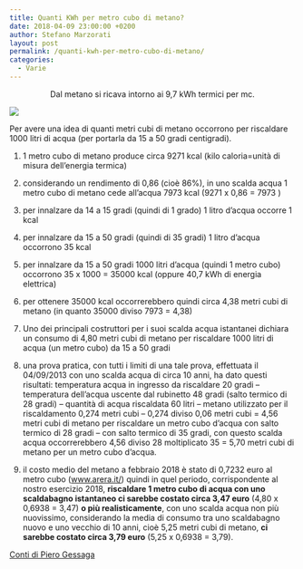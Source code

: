 ```yaml
---
title: Quanti KWh per metro cubo di metano?
date: 2018-04-09 23:00:00 +0200
author: Stefano Marzorati
layout: post
permalink: /quanti-kwh-per-metro-cubo-di-metano/
categories:
  - Varie
---
```

<p style="text-align:center;">
  Dal metano si ricava intorno ai 9,7 kWh termici per mc.
</p>

[<img src="https://farm8.staticflickr.com/7565/16204761906_a364a96cc3_o.png" />][1]

Per avere una idea di quanti metri cubi di metano occorrono per riscaldare 1000 litri di acqua (per portarla da 15 a 50 gradi centigradi).

1. 1 metro cubo di metano produce circa 9271 kcal (kilo caloria=unità di misura dell’energia termica) 

2. considerando un rendimento di 0,86 (cioè 86%), in uno scalda acqua 1 metro cubo di metano cede all’acqua 7973 kcal (9271 x 0,86 = 7973 )

3. per innalzare da 14 a 15 gradi (quindi di 1 grado) 1 litro d’acqua occorre 1 kcal

4. per innalzare da 15 a 50 gradi (quindi di 35 gradi) 1 litro d’acqua occorrono 35 kcal

5. per innalzare da 15 a 50 gradi 1000 litri d’acqua (quindi 1 metro cubo) occorrono 35 x 1000 = 35000 kcal (oppure 40,7 kWh di energia elettrica)

6. per ottenere 35000 kcal occorrerebbero quindi circa 4,38 metri cubi di metano (in quanto 35000 diviso 7973 = 4,38) 

7. Uno dei principali costruttori per i suoi scalda acqua istantanei dichiara un consumo di 4,80 metri cubi di metano per riscaldare 1000 litri di acqua (un metro cubo) da 15 a 50 gradi

8. una prova pratica, con tutti i limiti di una tale prova, effettuata il 04/09/2013 con uno scalda acqua di circa 10 anni, ha dato questi risultati: temperatura acqua in ingresso da riscaldare 20 gradi – temperatura dell’acqua uscente dal rubinetto 48 gradi (salto termico di 28 gradi) – quantità di acqua riscaldata 60 litri – metano utilizzato per il riscaldamento 0,274 metri cubi – 0,274 diviso 0,06 metri cubi = 4,56 metri cubi di metano per riscaldare un metro cubo d’acqua con salto termico di 28 gradi – con salto termico di 35 gradi, con questo scalda acqua occorrerebbero 4,56 diviso 28 moltiplicato 35 = 5,70 metri cubi di metano per un metro cubo d’acqua.

9. il costo medio del metano a febbraio 2018 è stato di 0,7232 euro al metro cubo (<a href="https://www.arera.it/it/dati/gp27new.htm" target="_blank">www.arera.it/</a>) quindi in quel periodo, corrispondente al nostro esercizio 2018, **riscaldare 1 metro cubo di acqua con uno scaldabagno istantaneo ci sarebbe costato circa 3,47 euro** (4,80 x 0,6938 = 3,47) **o più realisticamente**, con uno scalda acqua non più nuovissimo, considerando la media di consumo tra uno scaldabagno nuovo e uno vecchio di 10 anni, cioè 5,25 metri cubi di metano, **ci sarebbe costato circa 3,79 euro** (5,25 x 0,6938 = 3,79).

<a href="http://sangiorgio16.wordpress.com/quanti-mc-di-metano-occorrono-per-riscaldare-1mc-di-acqua/" target="_blank">Conti di Piero Gessaga</a>

 [1]: https://farm8.staticflickr.com/7565/16204761906_a364a96cc3_o.png
 